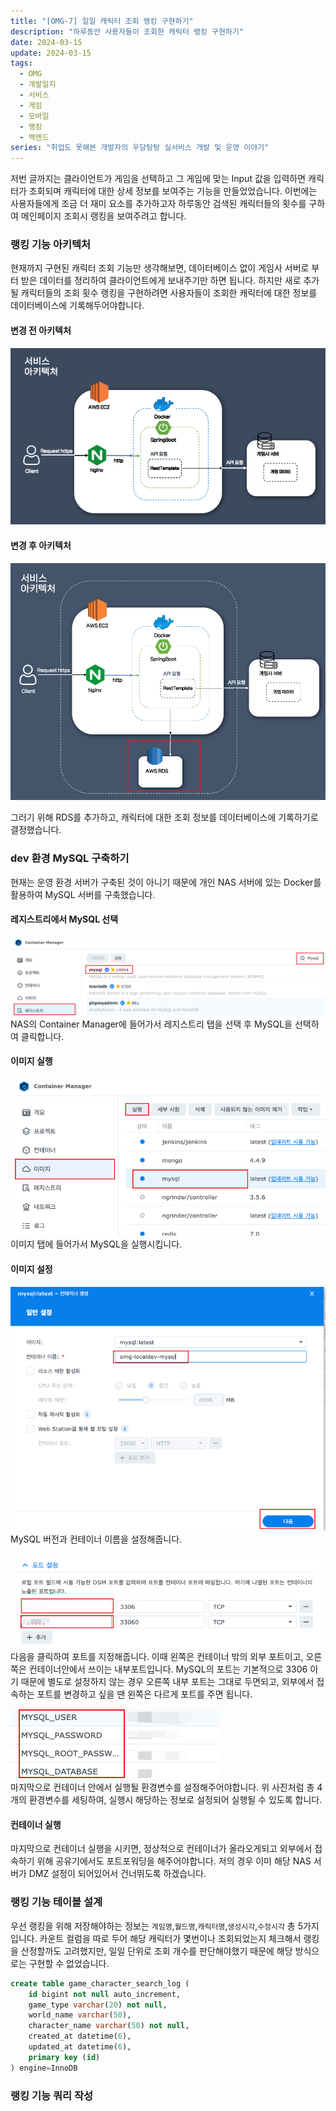 ```yaml
---
title: "[OMG-7] 일일 캐릭터 조회 랭킹 구현하기"
description: "하루동안 사용자들이 조회한 캐릭터 랭킹 구현하기"
date: 2024-03-15
update: 2024-03-15
tags:
  - OMG
  - 개발일지
  - 서비스
  - 게임
  - 모바일
  - 랭킹
  - 백엔드
series: "취업도 못해본 개발자의 우당탕탕 실서비스 개발 및 운영 이야기"
---
```


저번 글까지는 클라이언트가 게임을 선택하고 그 게임에 맞는 Input 값을 입력하면 캐릭터가 조회되며 캐릭터에 대한 상세 정보를 보여주는 기능을 만들었었습니다. 이번에는 사용자들에게 조금 더 재미 요소를 추가하고자 하루동안 검색된 캐릭터들의 횟수를 구하여 메인페이지 조회시 랭킹을 보여주려고 합니다.

### 랭킹 기능 아키텍처 

현재까지 구현된 캐릭터 조회 기능만 생각해보면, 데이터베이스 없이 게임사 서버로 부터 받은 데이터를 정리하여 클라이언트에게 보내주기만 하면 됩니다. 하지만 새로 추가될 캐릭터들의 조회 횟수 랭킹을 구현하려면 사용자들이 조회한 캐릭터에 대한 정보를 데이터베이스에 기록해두어야합니다.

#### 변경 전 아키텍처
![서비스 아키텍처](image.png)

#### 변경 후 아키텍처
![서비스 아키텍처](image-1.png)

그러기 위해 RDS를 추가하고, 캐릭터에 대한 조회 정보를 데이터베이스에 기록하기로 결정했습니다. 

### dev 환경 MySQL 구축하기
현재는 운영 환경 서버가 구축된 것이 아니기 때문에 개인 NAS 서버에 있는 Docker를 활용하여 MySQL 서버를 구축했습니다. 

#### 레지스트리에서 MySQL 선택
![alt text](image-2.png)
NAS의 Container Manager에 들어가서 레지스트리 탭을 선택 후 MySQL을 선택하여 클릭합니다.

#### 이미지 실행
![alt text](image-3.png) <br>
이미지 탭에 들어가서 MySQL을 실행시킵니다.

#### 이미지 설정
![alt text](image-4.png) <br>
MySQL 버전과 컨테이너 이름을 설정해줍니다. <br>

![alt text](image-5.png) <br>
다음을 클릭하여 포트를 지정해줍니다. 이때 왼쪽은 컨테이너 밖의 외부 포트이고, 오른쪽은 컨테이너안에서 쓰이는 내부포트입니다. MySQL의 포트는 기본적으로 3306 이기 때문에 별도로 설정하지 않는 경우 오른쪽 내부 포트는 그대로 두면되고, 외부에서 접속하는 포트를 변경하고 싶을 땐 왼쪽은 다르게 포트를 주면 됩니다. <br>

![alt text](image-6.png) <br>
마지막으로 컨테이너 안에서 실행될 환경변수를 설정해주어야합니다. 위 사진처럼 총 4개의 환경변수를 세팅하여, 실행시 해당하는 정보로 설정되어 실행될 수 있도록 합니다.

#### 컨테이너 실행
마지막으로 컨테이너 실행을 시키면, 정상적으로 컨테이너가 올라오게되고 외부에서 접속하기 위해 공유기에서도 포트포워딩을 해주어야합니다. 저의 경우 이미 해당 NAS 서버가 DMZ 설정이 되어있어서 건너뛰도록 하겠습니다.

### 랭킹 기능 테이블 설계
우선 랭킹을 위해 저장해야하는 정보는 `게임명`,`월드명`,`캐릭터명`,`생성시각`,`수정시각` 총 5가지입니다. 카운트 컬럼을 따로 두어 해당 캐릭터가 몇번이나 조회되었는지 체크해서 랭킹을 산정할까도 고려했지만, 일일 단위로 조회 개수를 판단해야했기 때문에 해당 방식으로는 구현할 수 없었습니다.

```sql
create table game_character_search_log (
    id bigint not null auto_increment,
    game_type varchar(20) not null,
	world_name varchar(50),
    character_name varchar(50) not null,
	created_at datetime(6),
    updated_at datetime(6),
    primary key (id)
) engine=InnoDB
```

### 랭킹 기능 쿼리 작성

